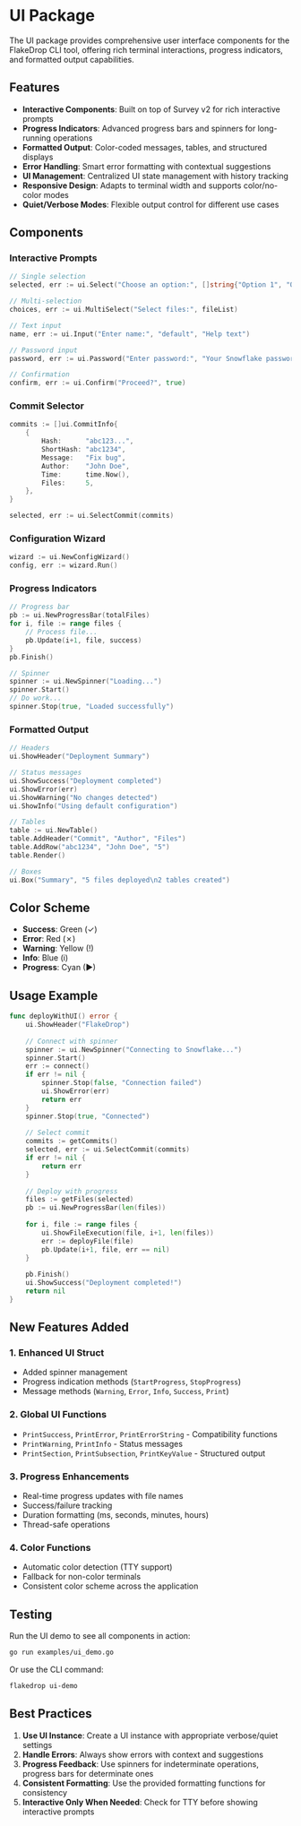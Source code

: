 # UI Package

The UI package provides comprehensive user interface components for the FlakeDrop CLI tool, offering rich terminal interactions, progress indicators, and formatted output capabilities.

## Features

- **Interactive Components**: Built on top of Survey v2 for rich interactive prompts
- **Progress Indicators**: Advanced progress bars and spinners for long-running operations
- **Formatted Output**: Color-coded messages, tables, and structured displays
- **Error Handling**: Smart error formatting with contextual suggestions
- **UI Management**: Centralized UI state management with history tracking
- **Responsive Design**: Adapts to terminal width and supports color/no-color modes
- **Quiet/Verbose Modes**: Flexible output control for different use cases

## Components

### Interactive Prompts

```go
// Single selection
selected, err := ui.Select("Choose an option:", []string{"Option 1", "Option 2"})

// Multi-selection
choices, err := ui.MultiSelect("Select files:", fileList)

// Text input
name, err := ui.Input("Enter name:", "default", "Help text")

// Password input
password, err := ui.Password("Enter password:", "Your Snowflake password")

// Confirmation
confirm, err := ui.Confirm("Proceed?", true)
```

### Commit Selector

```go
commits := []ui.CommitInfo{
    {
        Hash:      "abc123...",
        ShortHash: "abc1234",
        Message:   "Fix bug",
        Author:    "John Doe",
        Time:      time.Now(),
        Files:     5,
    },
}

selected, err := ui.SelectCommit(commits)
```

### Configuration Wizard

```go
wizard := ui.NewConfigWizard()
config, err := wizard.Run()
```

### Progress Indicators

```go
// Progress bar
pb := ui.NewProgressBar(totalFiles)
for i, file := range files {
    // Process file...
    pb.Update(i+1, file, success)
}
pb.Finish()

// Spinner
spinner := ui.NewSpinner("Loading...")
spinner.Start()
// Do work...
spinner.Stop(true, "Loaded successfully")
```

### Formatted Output

```go
// Headers
ui.ShowHeader("Deployment Summary")

// Status messages
ui.ShowSuccess("Deployment completed")
ui.ShowError(err)
ui.ShowWarning("No changes detected")
ui.ShowInfo("Using default configuration")

// Tables
table := ui.NewTable()
table.AddHeader("Commit", "Author", "Files")
table.AddRow("abc1234", "John Doe", "5")
table.Render()

// Boxes
ui.Box("Summary", "5 files deployed\n2 tables created")
```

## Color Scheme

- **Success**: Green (✓)
- **Error**: Red (✗)
- **Warning**: Yellow (!)
- **Info**: Blue (i)
- **Progress**: Cyan (►)

## Usage Example

```go
func deployWithUI() error {
    ui.ShowHeader("FlakeDrop")
    
    // Connect with spinner
    spinner := ui.NewSpinner("Connecting to Snowflake...")
    spinner.Start()
    err := connect()
    if err != nil {
        spinner.Stop(false, "Connection failed")
        ui.ShowError(err)
        return err
    }
    spinner.Stop(true, "Connected")
    
    // Select commit
    commits := getCommits()
    selected, err := ui.SelectCommit(commits)
    if err != nil {
        return err
    }
    
    // Deploy with progress
    files := getFiles(selected)
    pb := ui.NewProgressBar(len(files))
    
    for i, file := range files {
        ui.ShowFileExecution(file, i+1, len(files))
        err := deployFile(file)
        pb.Update(i+1, file, err == nil)
    }
    
    pb.Finish()
    ui.ShowSuccess("Deployment completed!")
    return nil
}
```

## New Features Added

### 1. Enhanced UI Struct
- Added spinner management
- Progress indication methods (`StartProgress`, `StopProgress`)
- Message methods (`Warning`, `Error`, `Info`, `Success`, `Print`)

### 2. Global UI Functions
- `PrintSuccess`, `PrintError`, `PrintErrorString` - Compatibility functions
- `PrintWarning`, `PrintInfo` - Status messages
- `PrintSection`, `PrintSubsection`, `PrintKeyValue` - Structured output

### 3. Progress Enhancements
- Real-time progress updates with file names
- Success/failure tracking
- Duration formatting (ms, seconds, minutes, hours)
- Thread-safe operations

### 4. Color Functions
- Automatic color detection (TTY support)
- Fallback for non-color terminals
- Consistent color scheme across the application

## Testing

Run the UI demo to see all components in action:

```bash
go run examples/ui_demo.go
```

Or use the CLI command:
```bash
flakedrop ui-demo
```

## Best Practices

1. **Use UI Instance**: Create a UI instance with appropriate verbose/quiet settings
2. **Handle Errors**: Always show errors with context and suggestions
3. **Progress Feedback**: Use spinners for indeterminate operations, progress bars for determinate ones
4. **Consistent Formatting**: Use the provided formatting functions for consistency
5. **Interactive Only When Needed**: Check for TTY before showing interactive prompts